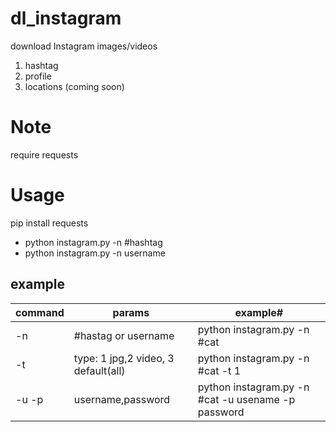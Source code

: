 # dl_instagram
download Instagram images/videos
1. hashtag
2. profile 
3. locations (coming soon)


Note
============
require requests


Usage
=====
pip install requests

* python instagram.py -n #hashtag
* python instagram.py -n username


## example

| command		| params                					 | example# 										 |
|---------------|--------------------------------------------|-----------------------------------------------------|
| -n            | #hastag or username        				 | python instagram.py -n #cat		 				 |
| -t			| type: 1 jpg,2 video, 3 default(all)    | python instagram.py -n #cat -t 1					 |
| -u -p			| username,password									 | python instagram.py -n #cat -u usename -p password |





